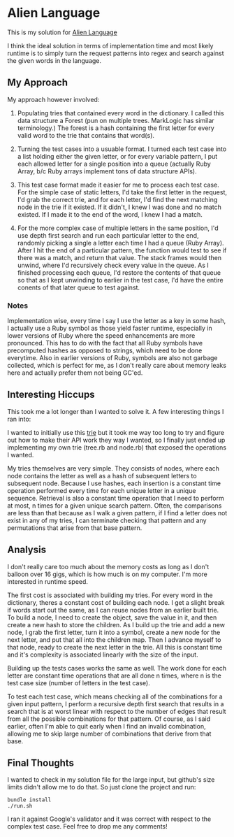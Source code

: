 # Alien Language
This is my solution for [Alien Language](https://code.google.com/codejam/contest/90101/dashboard#s=p0)

I think the ideal solution in terms of implementation time and most likely runtime is to simply turn the request patterns into regex and search against the given words in the language.


## My Approach
My approach however involved:

1.  Populating tries that contained every word in the dictionary.  I called this data structure a Forest (pun on multiple trees.  MarkLogic has similar terminology.)  The forest is a hash containing the first letter for every valid word to the trie that contains that word(s).

2.  Turning the test cases into a usuable format.  I turned each test case into a list holding either the given letter, or for every variable pattern, I put each allowed letter for a single position into a queue (actually Ruby Array, b/c Ruby arrays implement tons of data structure APIs). 

3.  This test case format made it easier for me to process each test case.  For the simple case of static letters, I'd take the first letter in the request, I'd grab the correct trie, and for each letter, I'd find the next matching node in the trie if it existed.  If it didn't, I knew I was done and no match existed.  If I made it to the end of the word, I knew I had a match.

4.  For the more complex case of multiple letters in the same position, I'd use depth first search and run each particular letter to the end, randomly picking a single a letter each time I had a queue (Ruby Array).  After I hit the end of a particular pattern, the function would test to see if there was a match, and return that value.  The stack frames would then unwind, where I'd recursively check every value in the queue.  As I finished processing each queue, I'd restore the contents of that queue so that as I kept unwinding to earlier in the test case, I'd have the entire conents of that later queue to test against.

### Notes
Implementation wise, every time I say I use the letter as a key in some hash, I actually use a Ruby symbol as those yield faster runtime, especially in lower versions of Ruby where the speed enhancements are more pronounced.  This has to do with the fact that all Ruby symbols have precomputed hashes as opposed to strings, which need to be done everytime.  Also in earlier versions of Ruby, symbols are also not garbage collected, which is perfect for me, as I don't really care about memory leaks here and actually prefer them not being GC'ed.


## Interesting Hiccups
This took me a lot longer than I wanted to solve it.  A few interesting things I ran into:

I wanted to initially use this [trie](https://github.com/tyler/trie) but it took me way too long to try and figure out how to make their API work they way I wanted, so I finally just ended up implementing my own trie (tree.rb and node.rb) that exposed the operations I wanted.

My tries themselves are very simple.  They consists of nodes, where each node contains the letter as well as a hash of subsequent letters to subsequent node.  Because I use hashes, each insertion is a constant time operation performed every time for each unique letter in a unique sequence.  Retrieval is also a constant time operation that I need to perform at most, n times for a given unique search pattern.  Often, the comparisons are less than that because as I walk a given pattern, if I find a letter does not exist in any of my tries, I can terminate checking that pattern and any permutations that arise from that base pattern.


## Analysis
I don't really care too much about the memory costs as long as I don't balloon over 16 gigs, which is how much is on my computer.  I'm more interested in runtime speed.

The first cost is associated with building my tries.  For every word in the dictionary, theres a constant cost of building each node.  I get a slight break if words start out the same, as I can reuse nodes from an earlier built trie.  To build a node, I need to create the object, save the value in it, and then create a new hash to store the children.  As I build up the trie and add a new node, I grab the first letter, turn it into a symbol, create a new node for the next letter, and put that all into the children map.  Then I advance myself to that node, ready to create the next letter in the trie.  All this is constant time and it's complexity is associated linearly with the size of the input.

Building up the tests cases works the same as well.  The work done for each letter are constant time operations that are all done n times, where n is the test case size (number of letters in the test case).

To test each test case, which means checking all of the combinations for a given input pattern, I perform a recursive depth first search that results in a search that is at worst linear with respect to the number of edges that result from all the possible combinations for that pattern.  Of course, as I said earlier, often I'm able to quit early when I find an invalid combination, allowing me to skip large number of combinations that derive from that base.


## Final Thoughts
I wanted to check in my solution file for the large input, but github's size limits didn't allow me to do that.  So just clone the project and run:

```shell
bundle install
./run.sh
```

I ran it against Google's validator and it was correct with respect to the complex test case.  Feel free to drop me any comments!
